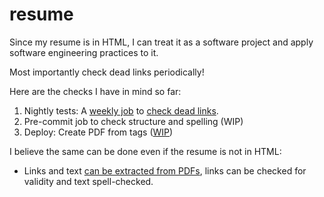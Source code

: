 # resume

Since my resume is in HTML, I can treat it as a software project and apply software engineering practices to it.

Most importantly check dead links periodically!



Here are the checks I have in mind so far:

1. Nightly tests: A [weekly job](https://github.com/diaasami/resume/actions/workflows/weekly.yml) to [check dead links](https://github.com/diaasami/resume/blob/master/check_resume_links.py).
1. Pre-commit job to check structure and spelling (WIP)
1. Deploy: Create PDF from tags ([WIP](https://github.com/diaasami/resume/actions/workflows/create_release.yml))

I believe the same can be done even if the resume is not in HTML:
* Links and text [can be extracted from PDFs](https://github.com/metachris/pdfx), links can be checked for validity and text spell-checked.

